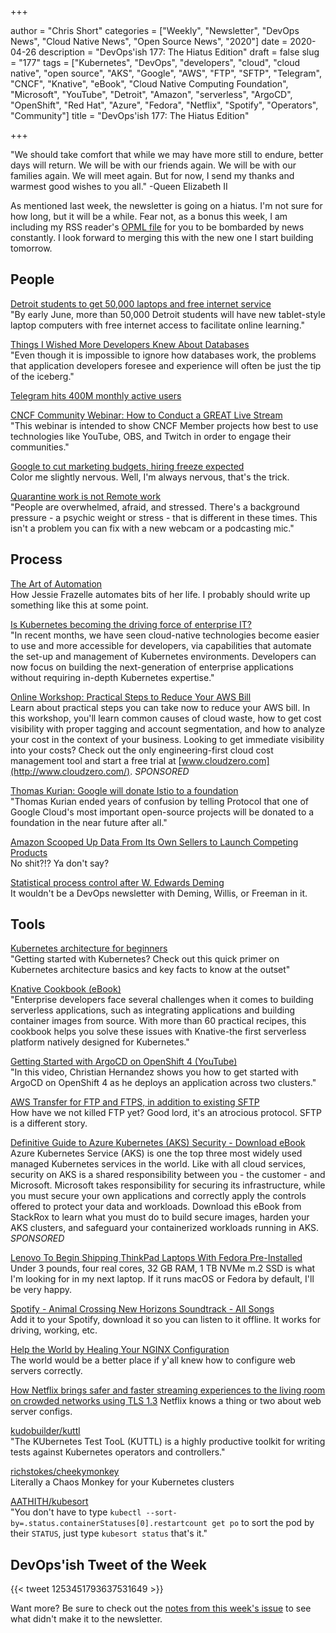 +++

author = "Chris Short"
categories = ["Weekly", "Newsletter", "DevOps News", "Cloud Native News", "Open Source News", "2020"]
date = 2020-04-26
description = "DevOps'ish 177: The Hiatus Edition"
draft = false
slug = "177"
tags = ["Kubernetes", "DevOps", "developers", "cloud", "cloud native", "open source", "AKS", "Google", "AWS", "FTP", "SFTP", "Telegram", "CNCF", "Knative", "eBook", "Cloud Native Computing Foundation", "Microsoft", "YouTube", "Detroit", "Amazon", "serverless", "ArgoCD", "OpenShift", "Red Hat", "Azure", "Fedora", "Netflix", "Spotify", "Operators", "Community"]
title = "DevOps'ish 177: The Hiatus Edition"

+++

"We should take comfort that while we may have more still to endure, better days will return. We will be with our friends again. We will be with our families again. We will meet again. But for now, I send my thanks and warmest good wishes to you all." -Queen Elizabeth II

As mentioned last week, the newsletter is going on a hiatus. I'm not sure for how long, but it will be a while. Fear not, as a bonus this week, I am including my RSS reader's [OPML file](https://shortcdn.com/devopsish/DevOps'ish-Inoreader-Subscriptions-20200426.xml) for you to be bombarded by news constantly. I look forward to merging this with the new one I start building tomorrow.

## People

[Detroit students to get 50,000 laptops and free internet service](https://www.freep.com/story/news/education/2020/04/23/detroit-schools-laptops-free-internet/3005834001/)  
"By early June, more than 50,000 Detroit students will have new tablet-style laptop computers with free internet access to facilitate online learning."

[Things I Wished More Developers Knew About Databases](https://medium.com/@rakyll/things-i-wished-more-developers-knew-about-databases-2d0178464f78)  
"Even though it is impossible to ignore how databases work, the problems that application developers foresee and experience will often be just the tip of the iceberg."

[Telegram hits 400M monthly active users](https://techcrunch.com/2020/04/24/telegram-hits-400-million-monthly-active-users/)  

[CNCF Community Webinar: How to Conduct a GREAT Live Stream](https://zoom.us/webinar/register/5515878238126/WN_JKysQOx_S6WqCcmRzO9rdA)  
"This webinar is intended to show CNCF Member projects how best to use technologies like YouTube, OBS, and Twitch in order to engage their communities."

[Google to cut marketing budgets, hiring freeze expected](https://www.cnbc.com/2020/04/23/google-to-cut-marketing-budgets-hiring-freeze-expected.html)  
Color me slightly nervous. Well, I'm always nervous, that's the trick.

[Quarantine work is not Remote work](https://www.hanselman.com/blog/QuarantineWorkIsNotRemoteWork.aspx)  
"People are overwhelmed, afraid, and stressed. There's a background pressure - a psychic weight or stress - that is different in these times. This isn't a problem you can fix with a new webcam or a podcasting mic."

## Process

[The Art of Automation](https://blog.jessfraz.com/post/the-art-of-automation/)  
How Jessie Frazelle automates bits of her life. I probably should write up something like this at some point.

[Is Kubernetes becoming the driving force of enterprise IT?](https://www.information-age.com/kubernetes-becoming-driving-force-enterprise-it-123488580/)  
"In recent months, we have seen cloud-native technologies become easier to use and more accessible for developers, via capabilities that automate the set-up and management of Kubernetes environments. Developers can now focus on building the next-generation of enterprise applications without requiring in-depth Kubernetes expertise."

[Online Workshop: Practical Steps to Reduce Your AWS Bill](https://www.cloudzero.com/practical-steps-to-reduce-your-aws-bill-ondemand)  
Learn about practical steps you can take now to reduce your AWS bill. In this workshop, you'll learn common causes of cloud waste, how to get cost visibility with proper tagging and account segmentation, and how to analyze your cost in the context of your business. Looking to get immediate visibility into your costs? Check out the only engineering-first cloud cost management tool and start a free trial at [www.cloudzero.com](http://www.cloudzero.com/). *SPONSORED*

[Thomas Kurian: Google will donate Istio to a foundation](https://www.protocol.com/google-cloud-kurian-istio-foundation)  
"Thomas Kurian ended years of confusion by telling Protocol that one of Google Cloud's most important open-source projects will be donated to a foundation in the near future after all."

[Amazon Scooped Up Data From Its Own Sellers to Launch Competing Products](https://www.wsj.com/articles/amazon-scooped-up-data-from-its-own-sellers-to-launch-competing-products-11587650015)  
No shit?!? Ya don't say?

[Statistical process control after W. Edwards Deming](https://www.2uo.de/deming/)  
It wouldn't be a DevOps newsletter with Deming, Willis, or Freeman in it.

## Tools

[Kubernetes architecture for beginners](https://enterprisersproject.com/article/2020/4/kubernetes-architecture-beginners)  
"Getting started with Kubernetes? Check out this quick primer on Kubernetes architecture basics and key facts to know at the outset"

[Knative Cookbook (eBook)](https://developers.redhat.com/books/knative-cookbook/)  
"Enterprise developers face several challenges when it comes to building serverless applications, such as integrating applications and building container images from source. With more than 60 practical recipes, this cookbook helps you solve these issues with Knative-the first serverless platform natively designed for Kubernetes."

[Getting Started with ArgoCD on OpenShift 4 (YouTube)](https://youtu.be/xYCX2EejSMc)  
"In this video, Christian Hernandez shows you how to get started with ArgoCD on OpenShift 4 as he deploys an application across two clusters."

[AWS Transfer for FTP and FTPS, in addition to existing SFTP](https://aws.amazon.com/blogs/aws/new-aws-transfer-for-ftp-and-ftps-in-addition-to-existing-sftp/)  
How have we not killed FTP yet? Good lord, it's an atrocious protocol. SFTP is a different story.

[Definitive Guide to Azure Kubernetes (AKS) Security - Download eBook](https://security.stackrox.com/definitive-guide-to-azure-kubernetes-service-aks-security.html?Source=DevOpsish&LSource=DevOpsish&utm_source=DevOps%27ish&utm_medium=email&utm_campaign=sponsored)  
Azure Kubernetes Service (AKS) is one the top three most widely used managed Kubernetes services in the world. Like with all cloud services, security on AKS is a shared responsibility between you - the customer - and Microsoft. Microsoft takes responsibility for securing its infrastructure, while you must secure your own applications and correctly apply the controls offered to protect your data and workloads. Download this eBook from StackRox to learn what you must do to build secure images, harden your AKS clusters, and safeguard your containerized workloads running in AKS. *SPONSORED*

[Lenovo To Begin Shipping ThinkPad Laptops With Fedora Pre-Installed](https://www.phoronix.com/scan.php?page=news_item&px=Lenovo-ThinkPad-Fedora-Preload)  
Under 3 pounds, four real cores, 32 GB RAM, 1 TB NVMe m.2 SSD is what I'm looking for in my next laptop. If it runs macOS or Fedora by default, I'll be very happy.

[Spotify - Animal Crossing New Horizons Soundtrack - All Songs](https://open.spotify.com/playlist/358tP344e5AWPC9u2b5azf)  
Add it to your Spotify, download it so you can listen to it offline. It works for driving, working, etc.

[Help the World by Healing Your NGINX Configuration](https://www.nginx.com/blog/help-the-world-by-healing-your-nginx-configuration/)  
The world would be a better place if y'all knew how to configure web servers correctly.

[How Netflix brings safer and faster streaming experiences to the living room on crowded networks using TLS 1.3](https://netflixtechblog.com/how-netflix-brings-safer-and-faster-streaming-experience-to-the-living-room-on-crowded-networks-78b8de7f758c)
Netflix knows a thing or two about web server configs.

[kudobuilder/kuttl](https://github.com/kudobuilder/kuttl)  
"The KUbernetes Test TooL (KUTTL) is a highly productive toolkit for writing tests against Kubernetes operators and controllers."

[richstokes/cheekymonkey](https://github.com/richstokes/cheekymonkey)  
Literally a Chaos Monkey for your Kubernetes clusters

[AATHITH/kubesort](https://github.com/AATHITH/kubesort)  
"You don't have to type `kubectl --sort-by=.status.containerStatuses[0].restartcount get po` to sort the pod by their `STATUS`, just type `kubesort status` that's it."

## DevOps'ish Tweet of the Week

{{< tweet 1253451793637531649 >}}

Want more? Be sure to check out the [notes from this week's issue](https://github.com/chris-short/devopsish.com/blob/main/content/post/177/notes.md) to see what didn't make it to the newsletter.
